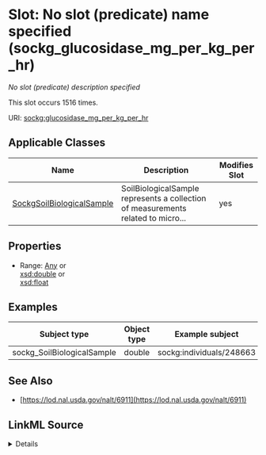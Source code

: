 

# Slot: No slot (predicate) name specified (sockg_glucosidase_mg_per_kg_per_hr)


_No slot (predicate) description specified_






This slot occurs 1516 times.


URI: [sockg:glucosidase_mg_per_kg_per_hr](https://idir.uta.edu/sockg-ontology/docs/glucosidase_mg_per_kg_per_hr)



<!-- no inheritance hierarchy -->





## Applicable Classes

| Name | Description | Modifies Slot |
| --- | --- | --- |
| [SockgSoilBiologicalSample](../classes/SockgSoilBiologicalSample.md) | SoilBiologicalSample represents a collection of measurements related to micro... |  yes  |







## Properties

* Range: [Any](../classes/Any.md)&nbsp;or&nbsp;<br />[xsd:double](http://www.w3.org/2001/XMLSchema#double)&nbsp;or&nbsp;<br />[xsd:float](http://www.w3.org/2001/XMLSchema#float)






## Examples

| Subject type | Object type | Example subject | Example object | Occurrences |
| --- | --- | --- | --- | --- |
| sockg_SoilBiologicalSample | double | sockg:individuals/248663 | 147.7399 | 1516 |


## See Also

* [https://lod.nal.usda.gov/nalt/6911](https://lod.nal.usda.gov/nalt/6911)



## LinkML Source

<details>

```yaml
name: sockg_glucosidase_mg_per_kg_per_hr
annotations:
  count:
    tag: count
    value: 1516
description: No slot (predicate) description specified
title: No slot (predicate) name specified
examples:
- object:
    example_object: '147.7399'
    example_object_type: double
    example_predicate: sockg:glucosidase_mg_per_kg_per_hr
    example_subject: sockg:individuals/248663
    example_subject_type: sockg_SoilBiologicalSample
from_schema: soc-kg
see_also:
- https://lod.nal.usda.gov/nalt/6911
rank: 1000
domain: sockg_SoilBiologicalSample
slot_uri: sockg:glucosidase_mg_per_kg_per_hr
alias: sockg_glucosidase_mg_per_kg_per_hr
domain_of:
- sockg_SoilBiologicalSample
range: Any
any_of:
- range: double
- range: float

```
</details>